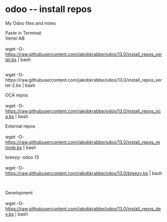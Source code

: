 # odoo -- install repos
My Odoo files and notes

Paste in Terminal:<br>
Vertel AB<br>
<br>
wget -O- https://raw.githubusercontent.com/jakobkrabbe/odoo/13.0/install_repos_vertel.bs | bash

<br>
wget -O- https://raw.githubusercontent.com/jakobkrabbe/odoo/13.0/install_repos_vertel-2.bs | bash


OCA repos<br>
<br>
wget -O- https://raw.githubusercontent.com/jakobkrabbe/odoo/13.0/install_repos_oca.bs | bash


External repos<br>
<br>
wget -O- https://raw.githubusercontent.com/jakobkrabbe/odoo/13.0/install_repos_remote.bs | bash

breezy- odoo 13<br>
<br>
wget -O- https://raw.githubusercontent.com/jakobkrabbe/odoo/13.0/breezy.bs | bash

<br>

Development<br>
<br>
wget -O- https://raw.githubusercontent.com/jakobkrabbe/odoo/13.0/install_repos_dev.bs | bash

